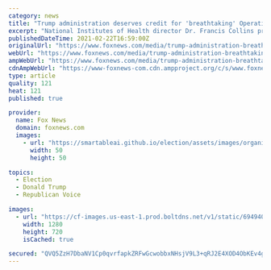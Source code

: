```yaml
---
category: news
title: "Trump administration deserves credit for 'breathtaking' Operation Warp Speed success: NIH director"
excerpt: "National Institutes of Health director Dr. Francis Collins praised the Trump administration on Sunday for the \"breathtaking\" success of Operation Warp Speed in getting multiple effective coronavirus vaccines developed and tested within one year of the virus outbreak."
publishedDateTime: 2021-02-22T16:59:00Z
originalUrl: "https://www.foxnews.com/media/trump-administration-breathtaking-operation-warp-speed-success-nih-director"
webUrl: "https://www.foxnews.com/media/trump-administration-breathtaking-operation-warp-speed-success-nih-director"
ampWebUrl: "https://www.foxnews.com/media/trump-administration-breathtaking-operation-warp-speed-success-nih-director.amp"
cdnAmpWebUrl: "https://www-foxnews-com.cdn.ampproject.org/c/s/www.foxnews.com/media/trump-administration-breathtaking-operation-warp-speed-success-nih-director.amp"
type: article
quality: 121
heat: 121
published: true

provider:
  name: Fox News
  domain: foxnews.com
  images:
    - url: "https://smartableai.github.io/election/assets/images/organizations/foxnews.com-50x50.jpg"
      width: 50
      height: 50

topics:
  - Election
  - Donald Trump
  - Republican Voice

images:
  - url: "https://cf-images.us-east-1.prod.boltdns.net/v1/static/694940094001/370e43ef-5b8f-448a-b40c-4be5e2db8ecc/2a546d21-7544-4865-ae15-9ad81e022ea5/1280x720/match/image.jpg"
    width: 1280
    height: 720
    isCached: true

secured: "QVQ5ZzH7DbaNV1Cp0qvrfapkZRFwGcwobbxNHsjV9L3+qRJ2E4XOD4ObKEv4gHC6cIWW1AthDz+5zwRh1DK0Zk5IYg1wqH7n8/9luXJ1dQhdHzOTpLyTCMWG/OG4QmRbyU//ujCDIyt705dCfIKgackU9/tJjhz7SwHAh+thvyaOp/4Iwa7Sd3KnISQZXtYExDxUIfR5KrkGyWJBwA9KJOWIdDgO1KySoUn29yal2v1QzQOn9rsz4K3NZqiA1UAq29r4qlGwBXFsF+tcfGkbixs6t/CAWG3ZeUrfoMYYLV1LPSlGRn51Rh3Eq+xHNJEVfnF5N8HeahPnot+bYimSCku5uuD041cKiTCQ5gpEsV4=;WlyVow0iZwBvF+zWTvLklw=="
---
```


